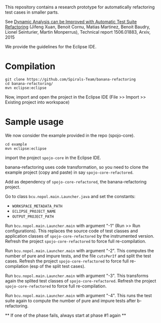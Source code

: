 
This repository contains a research prototype for automatically refactoring test cases in smaller parts.

See [Dynamic Analysis can be Improved with Automatic Test Suite Refactoring](http://arxiv.org/pdf/1506.01883) (Jifeng Xuan, Benoit Cornu, Matias Martinez, Benoit Baudry, Lionel Seinturier, Martin Monperrus), Technical report 1506.01883, Arxiv, 2015

We provide the guidelines for the Eclipse IDE.

Compilation
=====

```
git clone https://github.com/Spirals-Team/banana-refactoring
cd banana-refactoring/
mvn eclipse:eclipse
```

Now, import and open the project in the Eclipse IDE (File >> Import >> Existing project into workspace)

Sample usage
=======

We now consider the example provided in the repo (spojo-core).
```
cd example
mvn eclipse:eclipse
```
import the project `spojo-core` in the Eclipse IDE.

banana-refactoring uses code transformation, so you need to clone the example project (copy and paste) in say `spojo-core-refactored`.

Add as dependency of `spojo-core-refactored`, the banana-refactoring project.

Go to class `bcu.nopol.main.Launcher.java` and set the constants:

* `WORKSPACE_METADATA_PATH` 
* `ECLIPSE_PROJECT_NAME` 
* `OUTPUT_PROJECT_PATH`

Run `bcu.nopol.main.Launcher.main` with argument "-1" (Run >> Run configurations). This replaces the source code of test classes and application classes of `spojo-core-refactored` by the instrumented version. Refresh the project `spojo-core-refactored` to force full re-compilation.

Run `bcu.nopol.main.Launcher.main` with  argument "-2". This computes the number of pure and impure tests, and the file `cutsPerIf` and split the test cases.  Refresh the project `spojo-core-refactored` to force full re-compilation (esp of the split test cases).

Run `bcu.nopol.main.Launcher.main` with  argument "-3". This transforms again the splited test classes of `spojo-core-refactored`.  Refresh the project `spojo-core-refactored` to force full re-compilation.

Run `bcu.nopol.main.Launcher.main` with  argument "-4". This runs the test suite again to compute the number of pure and impure tests after b-refactoring.

** If one of the phase fails, always start at phase #1 again **



